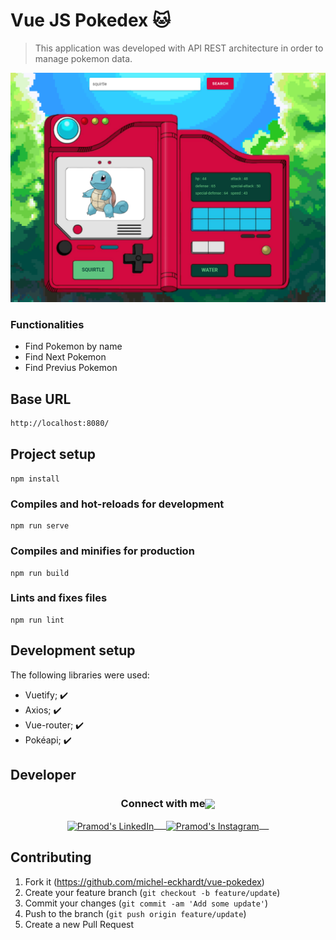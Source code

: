 # Vue JS Pokedex 🐱
> This application was developed with API REST architecture in order to manage pokemon data.

![](poke.png)


### Functionalities

* Find Pokemon by name
* Find Next Pokemon
* Find Previus Pokemon

## Base URL

```sh
http://localhost:8080/
```


## Project setup
```
npm install
```

### Compiles and hot-reloads for development
```
npm run serve
```

### Compiles and minifies for production
```
npm run build
```

### Lints and fixes files
```
npm run lint
```


## Development setup

The following libraries were used:

-  Vuetify; ✔️ 
-  Axios; ✔️ 
-  Vue-router; ✔️ 
-  Pokéapi; ✔️ 

## Developer

<div align="center">
  <h3 align="center">Connect with me<img align="center" src="https://github.com/rajput2107/rajput2107/blob/master/Assets/Handshake.gif" height="33px" /></h3> 
</div>
<p align="center">
 <a href="https://www.linkedin.com/in/michel-eckhardt-026121b1/" target="blank">
  <img align="center" alt="Pramod's LinkedIn" width="30px" src="https://www.vectorlogo.zone/logos/linkedin/linkedin-icon.svg" /> &nbsp; &nbsp;
 </a>
 <a href="https://www.instagram.com/michel_eckhardt/" target="blank">
  <img align="center" alt="Pramod's Instagram" width="30px" src="https://www.vectorlogo.zone/logos/instagram/instagram-icon.svg" /> &nbsp; &nbsp;
 </a>

## Contributing

1. Fork it (<https://github.com/michel-eckhardt/vue-pokedex>)
2. Create your feature branch (`git checkout -b feature/update`)
3. Commit your changes (`git commit -am 'Add some update'`)
4. Push to the branch (`git push origin feature/update`)
5. Create a new Pull Request
